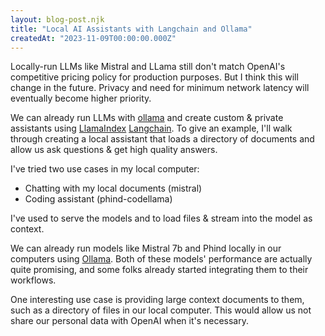 ```yaml
---
layout: blog-post.njk
title: "Local AI Assistants with Langchain and Ollama"
createdAt: "2023-11-09T00:00:00.000Z"
---
```


Locally-run LLMs like Mistral and LLama still don't match OpenAI's competitive pricing policy for production purposes. But I think this will change in the future. Privacy and need for minimum network latency will eventually become higher priority.

We can already run LLMs with [ollama](https://ollama.ai) and create custom & private assistants using [LlamaIndex](https://www.llamaindex.ai/) [Langchain](https://www.langchain.com/). To give an example, I'll walk through creating a local assistant that loads a directory of documents and allow us ask questions & get high quality answers.






I've tried two use cases in my local computer:

* Chatting with my local documents (mistral)
* Coding assistant (phind-codellama)

I've used  to serve the models and  to load files & stream into the model as context.

We can already run models like Mistral 7b and Phind locally in our computers using [Ollama](https://ollama.ai). Both of these models' performance are actually quite promising, and some folks already started integrating them to their workflows.



One interesting use case is providing large context documents to them, such as a directory of files in our local computer. This would allow us not share our personal data with OpenAI when it's necessary.
